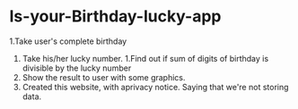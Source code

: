 # Is-your-Birthday-lucky-app

1.Take user's complete birthday
1. Take his/her lucky number.
1.Find out if sum of digits of birthday is divisible by the lucky number
1. Show the result to user with some graphics.
1. Created this website, with aprivacy notice. Saying that we're not storing data.
